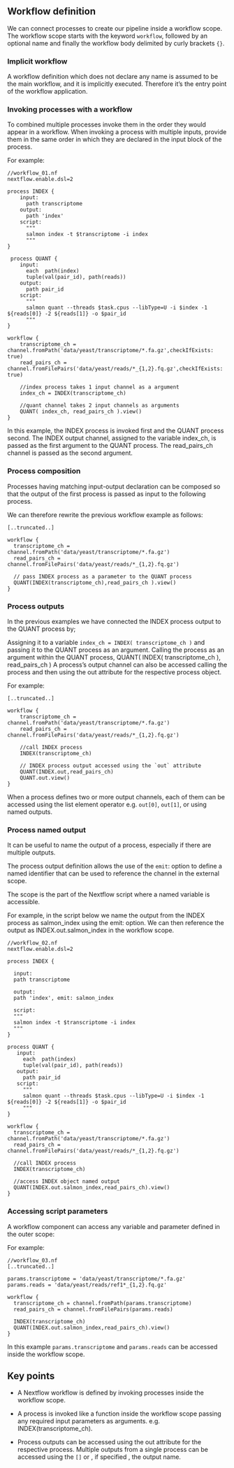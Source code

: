 ## Workflow definition
We can connect processes to create our pipeline inside a workflow scope. The workflow scope starts with the keyword `workflow`, followed by an optional name and finally the workflow body delimited by curly brackets `{}`.

### Implicit workflow
A workflow definition which does not declare any name is assumed to be the main workflow, and it is implicitly executed. Therefore it’s the entry point of the workflow application.

### Invoking processes with a workflow

To combined multiple processes invoke them in the order they would appear in a workflow. When invoking a process with multiple inputs, provide them in the same order in which they are declared in the input block of the process.

For example:
```
//workflow_01.nf
nextflow.enable.dsl=2

process INDEX {
    input:
      path transcriptome
    output:
      path 'index'
    script:
      """
      salmon index -t $transcriptome -i index
      """
}

 process QUANT {
    input:
      each  path(index)
      tuple(val(pair_id), path(reads))
    output:
      path pair_id
    script:
      """
      salmon quant --threads $task.cpus --libType=U -i $index -1 ${reads[0]} -2 ${reads[1]} -o $pair_id
      """
}

workflow {
    transcriptome_ch = channel.fromPath('data/yeast/transcriptome/*.fa.gz',checkIfExists: true)
    read_pairs_ch = channel.fromFilePairs('data/yeast/reads/*_{1,2}.fq.gz',checkIfExists: true)

    //index process takes 1 input channel as a argument
    index_ch = INDEX(transcriptome_ch)

    //quant channel takes 2 input channels as arguments
    QUANT( index_ch, read_pairs_ch ).view()
}
```
In this example, the INDEX process is invoked first and the QUANT process second. The INDEX output channel, assigned to the variable index_ch, is passed as the first argument to the QUANT process. The read_pairs_ch channel is passed as the second argument.

### Process composition
Processes having matching input-output declaration can be composed so that the output of the first process is passed as input to the following process.

We can therefore rewrite the previous workflow example as follows:
```
[..truncated..]

workflow {
  transcriptome_ch = channel.fromPath('data/yeast/transcriptome/*.fa.gz')
  read_pairs_ch = channel.fromFilePairs('data/yeast/reads/*_{1,2}.fq.gz')

  // pass INDEX process as a parameter to the QUANT process
  QUANT(INDEX(transcriptome_ch),read_pairs_ch ).view()
}
```

### Process outputs
In the previous examples we have connected the INDEX process output to the QUANT process by;

Assigning it to a variable `index_ch = INDEX( transcriptome_ch )` and passing it to the QUANT process as an argument.
Calling the process as an argument within the QUANT process, QUANT( INDEX( transcriptome_ch ), read_pairs_ch )
A process’s output channel can also be accessed calling the process and then using the out attribute for the respective process object.

For example:
```
[..truncated..]

workflow {
    transcriptome_ch = channel.fromPath('data/yeast/transcriptome/*.fa.gz')
    read_pairs_ch = channel.fromFilePairs('data/yeast/reads/*_{1,2}.fq.gz')
    
    //call INDEX process
    INDEX(transcriptome_ch)

    // INDEX process output accessed using the `out` attribute
    QUANT(INDEX.out,read_pairs_ch)
    QUANT.out.view()
}
```
When a process defines two or more output channels, each of them can be accessed using the list element operator e.g. `out[0]`, `out[1]`, or using named outputs.

### Process named output
It can be useful to name the output of a process, especially if there are multiple outputs.

The process output definition allows the use of the `emit`: option to define a named identifier that can be used to reference the channel in the external scope.

The scope is the part of the Nextflow script where a named variable is accessible.

For example, in the script below we name the output from the INDEX process as salmon_index using the emit: option. We can then reference the output as INDEX.out.salmon_index in the workflow scope.

```
//workflow_02.nf
nextflow.enable.dsl=2

process INDEX {

  input:
  path transcriptome

  output:
  path 'index', emit: salmon_index

  script:
  """
  salmon index -t $transcriptome -i index
  """
}

process QUANT {
   input:
     each  path(index)
     tuple(val(pair_id), path(reads))
   output:
     path pair_id
   script:
     """
     salmon quant --threads $task.cpus --libType=U -i $index -1 ${reads[0]} -2 ${reads[1]} -o $pair_id
     """
}

workflow {
  transcriptome_ch = channel.fromPath('data/yeast/transcriptome/*.fa.gz')
  read_pairs_ch = channel.fromFilePairs('data/yeast/reads/*_{1,2}.fq.gz')
  
  //call INDEX process
  INDEX(transcriptome_ch)
  
  //access INDEX object named output
  QUANT(INDEX.out.salmon_index,read_pairs_ch).view()
}

```

### Accessing script parameters
A workflow component can access any variable and parameter defined in the outer scope:

For example:
```
//workflow_03.nf
[..truncated..]

params.transcriptome = 'data/yeast/transcriptome/*.fa.gz'
params.reads = 'data/yeast/reads/ref1*_{1,2}.fq.gz'

workflow {
  transcriptome_ch = channel.fromPath(params.transcriptome)
  read_pairs_ch = channel.fromFilePairs(params.reads)
  
  INDEX(transcriptome_ch)
  QUANT(INDEX.out.salmon_index,read_pairs_ch).view()
}
```
In this example `params.transcriptome` and `params.reads` can be accessed inside the workflow scope.

## Key points

- A Nextflow workflow is defined by invoking processes inside the workflow scope.

- A process is invoked like a function inside the workflow scope passing any required input parameters as arguments. e.g. INDEX(transcriptome_ch).

- Process outputs can be accessed using the out attribute for the respective process. Multiple outputs from a single process can be accessed using the `[]` or , if specified , the output name.

